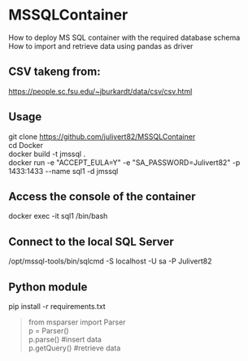 # MSSQLContainer
How to deploy MS SQL container with the required database schema  
How to import and retrieve data using pandas as driver  

## CSV takeng from: 
https://people.sc.fsu.edu/~jburkardt/data/csv/csv.html

## Usage
git clone https://github.com/julivert82/MSSQLContainer  
cd Docker  
docker build -t jmssql .  
docker run -e "ACCEPT_EULA=Y" -e "SA_PASSWORD=Julivert82" -p 1433:1433 --name sql1 -d jmssql  

## Access the console of the container
docker exec -it sql1 /bin/bash  

## Connect to the local SQL Server
/opt/mssql-tools/bin/sqlcmd -S localhost -U sa -P Julivert82  

## Python module
pip install -r requirements.txt
> from msparser import Parser  
p = Parser()  
p.parse() #insert data  
p.getQuery() #retrieve data  
